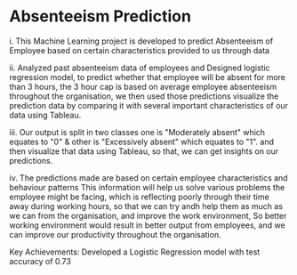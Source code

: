 # Absenteeism Prediction

i.  This Machine Learning project is developed to predict Absenteeism of Employee based on certain characteristics provided to us through data

ii.  Analyzed past absenteeism data of employees and Designed logistic regression model, to predict whether that employee will be absent for more than 3 hours, the 3 hour cap is based on average employee absenteeism throughout the organisation, we then used those predictions visualize the prediction data by comparing it with several important characteristics of our data using Tableau.

iii.  Our output is split in two classes one is "Moderately absent" which equates to "0" & other is "Excessively absent" which equates to "1". and then visualize that data using Tableau, so that, we can get insights on our predictions.

iv.  The predictions made are based on certain employee characteristics and behaviour patterns This information will help us solve various problems the employee might be facing, which is reflecting poorly through their time away during working hours, so that we can try andh help them as much as we can from the organisation, and improve the work environment, So better working environment would result in better output from employees, and we can improve our productivity throughout the organisation.


Key Achievements: Developed a Logistic Regression model with test accuracy of 0.73 
